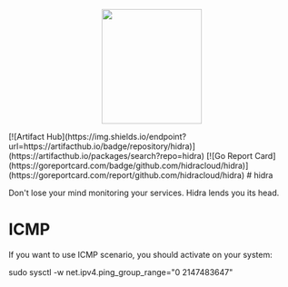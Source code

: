 <p align="center">
  <img width="176.5" height="202" src="https://github.com/hidracloud/hidra/blob/main/docs/logo.svg?raw=true">
</p>
[![Artifact Hub](https://img.shields.io/endpoint?url=https://artifacthub.io/badge/repository/hidra)](https://artifacthub.io/packages/search?repo=hidra)
[![Go Report Card](https://goreportcard.com/badge/github.com/hidracloud/hidra)](https://goreportcard.com/report/github.com/hidracloud/hidra)
# hidra

Don't lose your mind monitoring your services. Hidra lends you its head.

# ICMP
If you want to use ICMP scenario, you should activate on your system:

  sudo sysctl -w net.ipv4.ping_group_range="0 2147483647"

